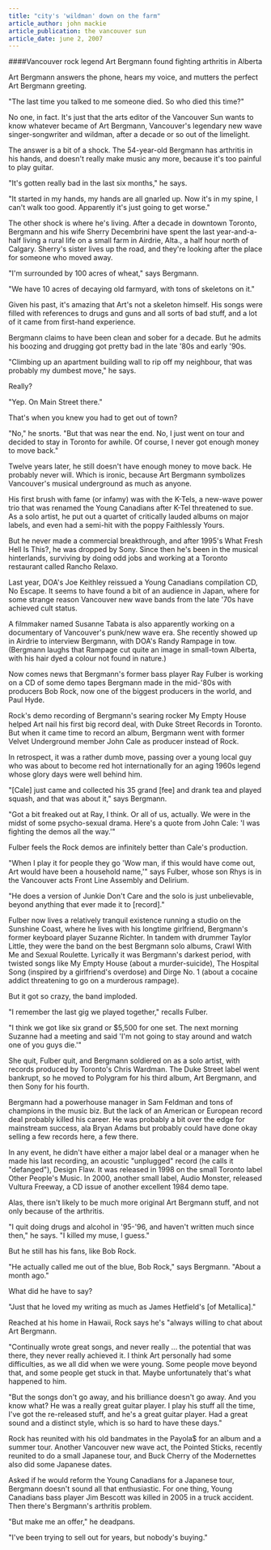 ```yaml
---
title: "city's 'wildman' down on the farm"
article_author: john mackie
article_publication: the vancouver sun
article_date: june 2, 2007
---
```

####Vancouver rock legend Art Bergmann found fighting arthritis in Alberta

Art Bergmann answers the phone, hears my voice, and mutters the perfect Art Bergmann greeting.

"The last time you talked to me someone died. So who died this time?"

No one, in fact. It's just that the arts editor of the Vancouver Sun wants to know whatever became of Art Bergmann, Vancouver's legendary new wave singer-songwriter and wildman, after a decade or so out of the limelight.

The answer is a bit of a shock. The 54-year-old Bergmann has arthritis in his hands, and doesn't really make music any more, because it's too painful to play guitar.

"It's gotten really bad in the last six months," he says.

"It started in my hands, my hands are all gnarled up. Now it's in my spine, I can't walk too good. Apparently it's just going to get worse."

The other shock is where he's living. After a decade in downtown Toronto, Bergmann and his wife Sherry Decembrini have spent the last year-and-a-half living a rural life on a small farm in Airdrie, Alta., a half hour north of Calgary. Sherry's sister lives up the road, and they're looking after the place for someone who moved away.

"I'm surrounded by 100 acres of wheat," says Bergmann.

"We have 10 acres of decaying old farmyard, with tons of skeletons on it."

Given his past, it's amazing that Art's not a skeleton himself. His songs were filled with references to drugs and guns and all sorts of bad stuff, and a lot of it came from first-hand experience.

Bergmann claims to have been clean and sober for a decade. But he admits his boozing and drugging got pretty bad in the late '80s and early '90s.

"Climbing up an apartment building wall to rip off my neighbour, that was probably my dumbest move," he says.

Really?

"Yep. On Main Street there."

That's when you knew you had to get out of town?

"No," he snorts. "But that was near the end. No, I just went on tour and decided to stay in Toronto for awhile. Of course, I never got enough money to move back."

Twelve years later, he still doesn't have enough money to move back. He probably never will. Which is ironic, because Art Bergmann symbolizes Vancouver's musical underground as much as anyone.

His first brush with fame (or infamy) was with the K-Tels, a new-wave power trio that was renamed the Young Canadians after K-Tel threatened to sue. As a solo artist, he put out a quartet of critically lauded albums on major labels, and even had a semi-hit with the poppy Faithlessly Yours.

But he never made a commercial breakthrough, and after 1995's What Fresh Hell Is This?, he was dropped by Sony. Since then he's been in the musical hinterlands, surviving by doing odd jobs and working at a Toronto restaurant called Rancho Relaxo.

Last year, DOA's Joe Keithley reissued a Young Canadians compilation CD, No Escape. It seems to have found a bit of an audience in Japan, where for some strange reason Vancouver new wave bands from the late '70s have achieved cult status.

A filmmaker named Susanne Tabata is also apparently working on a documentary of Vancouver's punk/new wave era. She recently showed up in Airdrie to interview Bergmann, with DOA's Randy Rampage in tow. (Bergmann laughs that Rampage cut quite an image in small-town Alberta, with his hair dyed a colour not found in nature.)

Now comes news that Bergmann's former bass player Ray Fulber is working on a CD of some demo tapes Bergmann made in the mid-'80s with producers Bob Rock, now one of the biggest producers in the world, and Paul Hyde.

Rock's demo recording of Bergmann's searing rocker My Empty House helped Art nail his first big record deal, with Duke Street Records in Toronto. But when it came time to record an album, Bergmann went with former Velvet Underground member John Cale as producer instead of Rock.

In retrospect, it was a rather dumb move, passing over a young local guy who was about to become red hot internationally for an aging 1960s legend whose glory days were well behind him.

"[Cale] just came and collected his 35 grand [fee] and drank tea and played squash, and that was about it," says Bergmann.

"Got a bit freaked out at Ray, I think. Or all of us, actually. We were in the midst of some psycho-sexual drama. Here's a quote from John Cale: 'I was fighting the demos all the way.'"

Fulber feels the Rock demos are infinitely better than Cale's production.

"When I play it for people they go 'Wow man, if this would have come out, Art would have been a household name,'" says Fulber, whose son Rhys is in the Vancouver acts Front Line Assembly and Delirium.

"He does a version of Junkie Don't Care and the solo is just unbelievable, beyond anything that ever made it to [record]."

Fulber now lives a relatively tranquil existence running a studio on the Sunshine Coast, where he lives with his longtime girlfriend, Bergmann's former keyboard player Suzanne Richter. In tandem with drummer Taylor Little, they were the band on the best Bergmann solo albums, Crawl With Me and Sexual Roulette. Lyrically it was Bergmann's darkest period, with twisted songs like My Empty House (about a murder-suicide), The Hospital Song (inspired by a girlfriend's overdose) and Dirge No. 1 (about a cocaine addict threatening to go on a murderous rampage).

But it got so crazy, the band imploded.

"I remember the last gig we played together," recalls Fulber.

"I think we got like six grand or $5,500 for one set. The next morning Suzanne had a meeting and said 'I'm not going to stay around and watch one of you guys die.'"

She quit, Fulber quit, and Bergmann soldiered on as a solo artist, with records produced by Toronto's Chris Wardman. The Duke Street label went bankrupt, so he moved to Polygram for his third album, Art Bergmann, and then Sony for his fourth.

Bergmann had a powerhouse manager in Sam Feldman and tons of champions in the music biz. But the lack of an American or European record deal probably killed his career. He was probably a bit over the edge for mainstream success, ala Bryan Adams but probably could have done okay selling a few records here, a few there.

In any event, he didn't have either a major label deal or a manager when he made his last recording, an acoustic "unplugged" record (he calls it "defanged"), Design Flaw. It was released in 1998 on the small Toronto label Other People's Music. In 2000, another small label, Audio Monster, released Vultura Freeway, a CD issue of another excellent 1984 demo tape.

Alas, there isn't likely to be much more original Art Bergmann stuff, and not only because of the arthritis.

"I quit doing drugs and alcohol in '95-'96, and haven't written much since then," he says. "I killed my muse, I guess."

But he still has his fans, like Bob Rock.

"He actually called me out of the blue, Bob Rock," says Bergmann. "About a month ago."

What did he have to say?

"Just that he loved my writing as much as James Hetfield's [of Metallica]."

Reached at his home in Hawaii, Rock says he's "always willing to chat about Art Bergmann.

"Continually wrote great songs, and never really ... the potential that was there, they never really achieved it. I think Art personally had some difficulties, as we all did when we were young. Some people move beyond that, and some people get stuck in that. Maybe unfortunately that's what happened to him.

"But the songs don't go away, and his brilliance doesn't go away. And you know what? He was a really great guitar player. I play his stuff all the time, I've got the re-released stuff, and he's a great guitar player. Had a great sound and a distinct style, which is so hard to have these days."

Rock has reunited with his old bandmates in the Payola$ for an album and a summer tour. Another Vancouver new wave act, the Pointed Sticks, recently reunited to do a small Japanese tour, and Buck Cherry of the Modernettes also did some Japanese dates.

Asked if he would reform the Young Canadians for a Japanese tour, Bergmann doesn't sound all that enthusiastic. For one thing, Young Canadians bass player Jim Bescott was killed in 2005 in a truck accident. Then there's Bergmann's arthritis problem.

"But make me an offer," he deadpans.

"I've been trying to sell out for years, but nobody's buying."
